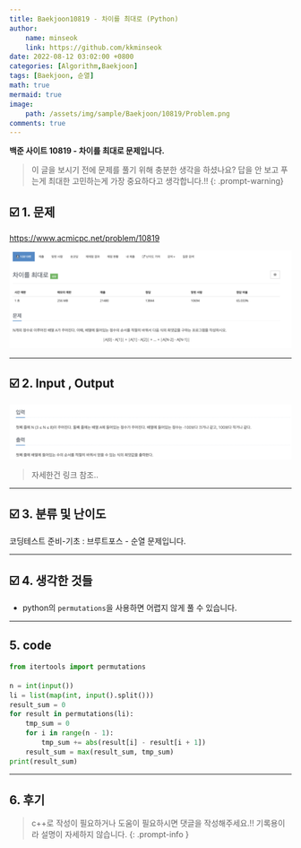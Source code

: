 ```yaml
---
title: Baekjoon10819 - 차이를 최대로 (Python)
author: 
    name: minseok
    link: https://github.com/kkminseok
date: 2022-08-12 03:02:00 +0800
categories: [Algorithm,Baekjoon]
tags: [Baekjoon, 순열]
math: true
mermaid: true
image: 
    path: /assets/img/sample/Baekjoon/10819/Problem.png
comments: true
---
```


**백준 사이트 10819 - 차이를 최대로 문제입니다.**

> 이 글을 보시기 전에 문제를 풀기 위해 충분한 생각을 하셨나요? 답을 안 보고 푸는게 최대한 고민하는게 가장 중요하다고 생각합니다.!!
{: .prompt-warning}

## ☑️ 1. 문제
<https://www.acmicpc.net/problem/10819>


![](/assets/img/sample/Baekjoon/10819/Problem.png)

-----  

## ☑️ 2. Input , Output
![](/assets/img/sample/Baekjoon/10819/input.png)

> 자세한건 링크 참조..

-----  

## ☑️ 3. 분류 및 난이도

코딩테스트 준비-기초 : 브루트포스 - 순열 문제입니다.

-----  

## ☑️ 4. 생각한 것들

- python의 `permutations`을 사용하면 어렵지 않게 풀 수 있습니다.


-----  

## 5. code

```python
from itertools import permutations

n = int(input())
li = list(map(int, input().split()))
result_sum = 0
for result in permutations(li):
    tmp_sum = 0
    for i in range(n - 1):
        tmp_sum += abs(result[i] - result[i + 1])
    result_sum = max(result_sum, tmp_sum)
print(result_sum)

```

-----

## 6. 후기


> c++로 작성이 필요하거나 도움이 필요하시면 댓글을 작성해주세요.!! 기록용이라 설명이 자세하지 않습니다.
{: .prompt-info }